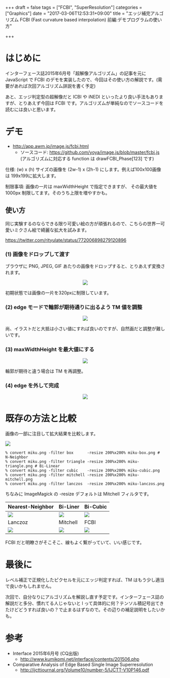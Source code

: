 +++
draft = false
tags = ["FCBI", "SuperResolution"]
categories = ["Graphics"]
date = "2017-03-06T12:53:31+09:00"
title = "エッジ補完アルゴリズム FCBI (Fast curvature based interpolation) 前編:デモプログラムの使い方"

+++

# はじめに

インターフェース誌2015年6月号「超解像アルゴリズム」の記事を元に JavaScript で FCBI のデモを実装したので、今回はその使い方の解説です。(需要があれば次回アルゴリズム詳説を書く予定)

あと、エッジ判定型の超解像だと ICBI や iNEDI といったより良い手法もありますが、とりあえず今回は FCBI です。アルゴリズムが単純なのでソースコードを読むには良いと思います。

# デモ

- http://app.awm.jp/image.js/fcbi.html
  - ソースコード: https://github.com/yoya/image.js/blob/master/fcbi.js (アルゴリズムに対応する function は drawFCBI_Phase[123] です)

仕様: (w) x (h) サイズの画像を (2w-1) x (2h-1) にします。例えば100x100画像は 199x199に拡大します。

制限事項: 画像の一片は maxWidthHeight で指定できますが、 その最大値を 1000px 制限してます。そのうち上限を増やすかも。

## 使い方

同じ実験するのならできる限り可愛い絵の方が頑張れるので、こちらの世界一可愛いミクさん絵で綺麗な拡大を試みます。

 https://twitter.com/rityulate/status/772006898279120896

### (1) 画像をドロップして渡す

ブラウザに PNG, JPEG, GIF あたりの画像をドロップすると、とりあえず変換されます。

<center> <a href="../demo00.png"> <img src="../demo00-h.png" /> </a></center>

初期状態では画像の一片を320pxに制限しています。


### (2) edge モードで輪郭が期待通りに出るよう TM 値を調整

<center> <a href="../demo01.png"> <img src="../demo01-h.png" /> </a> </center>

尚、イラストだと大抵は小さい値にすれば良いのですが、自然画だと調整が難しいです。

### (3) maxWidthHeight を最大値にする

<center> <a href="../demo02.png"> <img src="../demo02-h.png" /> </a> </center>

輪郭が期待と違う場合は TM を再調整。

### (4) edge を外して完成

<center> <a href="../demo03.png"> <img src="../demo03-h.png" /> </a> </center>

# 既存の方法と比較

画像の一部に注目して拡大結果を比較します。

<img src="../miku.png" />

```
% convert miku.png -filter box      -resize 200%x200% miku-box.png # N-Neighbor
% convert miku.png -filter triangle -resize 200%x200% miku-triangle.png # Bi-Linear
% convert miku.png -filter cubic    -resize 200%x200% miku-cubic.png
% convert miku.png -filter mitchell -resize 200%x200% miku-mitchell.png
% convert miku.png -filter lanczos  -resize 200%x200% miku-lanczos.png
```
ちなみに ImageMagick の -resize デフォルトは Mitchell フィルタです。

Nearest-Neighbor | Bi-Liner | Bi-Cubic |
----------------|----------|----------|
<img src="../miku-box.png"/>|<img src="../miku-triangle.png"/>|<img src="../miku-cubic.png"/>|
Lanczoz | Mitchell | FCBI |
<img src="../miku-lanczos.png"/>|<img src="../miku-mitchell.png"/>|<img src="../miku-fcbi.png"/>|

FCBI だと明瞭さがそこそこ、線もよく繋がっていて、いい感じです。

# 最後に

レベル補正で正規化したピクセルを元にエッジ判定すれば、TM はもう少し適当で良いかもしれません。

次回で、自分なりにアルゴリズムを解説し直す予定です。インターフェース誌の解説だと多分、慣れてる人じゃないと l って具体的に何？テンソル積記号出てきたけどどうすれば良いの？で止まるはずなので。その辺りの補足説明をしたいかも。

# 参考

- Interface 2015年6月号 (CQ出版)
  -  http://www.kumikomi.net/interface/contents/201506.php
- Comparative Analysis of Edge Based Single Image Superresolution
  - http://ijcttjournal.org/Volume10/number-5/IJCTT-V10P146.pdf
